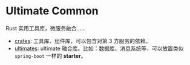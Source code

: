 # Ultimate Common

Rust 实用工具库，微服务融合……

- [crates](crates/): 工具库、组件库，可以包含对第 3 方服务的依赖。
- [ultimates](ultimates/): ultimate 融合库。比如：数据库、消息系统等，可以放置类似 `spring-boot` 一样的 **starter**。

